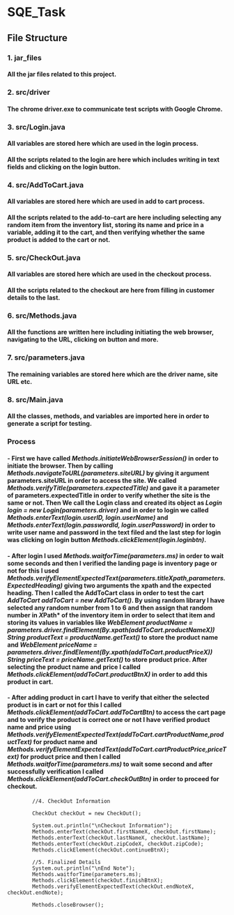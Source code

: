 # SQE_Task
## File Structure 

### 1. jar_files
#### All the jar files related to this project.

### 2. src/driver
#### The chrome driver.exe to communicate test scripts with Google Chrome.

### 3. src/Login.java
#### All variables are stored here which are used in the login process.
#### All the scripts related to the login are here which includes writing in text fields and clicking on the login button.

### 4. src/AddToCart.java
#### All variables are stored here which are used in add to cart process.
#### All the scripts related to the add-to-cart are here including selecting any random item from the inventory list, storing its name and price in a variable, adding it to the cart, and then verifying whether the same product is added to the cart or not.

### 5. src/CheckOut.java
#### All variables are stored here which are used in the checkout process.
#### All the scripts related to the checkout are here from filling in customer details to the last.

### 6. src/Methods.java
#### All the functions are written here including initiating the web browser, navigating to the URL, clicking on button and more.

### 7. src/parameters.java
#### The remaining variables are stored here which are the driver name, site URL etc. 

### 8. src/Main.java
#### All the classes, methods, and variables are imported here in order to generate a script for testing.

### Process
#### - First we have called *Methods.initiateWebBrowserSession()* in order to initiate the browser. Then by calling *Methods.navigateToURL(parameters.siteURL)* by giving it argument parameters.siteURL in order to access the site. We called *Methods.verifyTitle(parameters.expectedTitle)* and gave it a parameter of parameters.expectedTitle in order to verify whether the site is the same or not. Then We call the Login class and created its object as *Login login = new Login(parameters.driver)* and in order to login we called *Methods.enterText(login.userID, login.userName)* and *Methods.enterText(login.passwordId, login.userPassword)* in order to write user name and password in the text filed and the last step for login was clicking on login button *Methods.clickElement(login.loginbtn)*.

#### - After login I used *Methods.waitforTime(parameters.ms)* in order to wait some seconds and then I verified the landing page is inventory page or not for this I used *Methods.verifyElementExpectedText(parameters.titleXpath,parameters.ExpectedHeading)* giving two arguments the xpath and the expected heading. Then I called the AddToCart class in order to test the cart *AddToCart addToCart = new AddToCart()*. By using random library I have selected any random number from 1 to 6 and then assign that random number in *X*Path* of the inventory item in order to select that item and storing its values in variables like *WebElement productName = parameters.driver.findElement(By.xpath(addToCart.productNameX))* *String productText = productName.getText()* to store the product name and *WebElement priceName = parameters.driver.findElement(By.xpath(addToCart.productPriceX))* *String priceText = priceName.getText()* to store product price. After selecting the product name and price I called *Methods.clickElement(addToCart.productBtnX)* in order to add this product in cart.

#### - After adding product in cart I have to verify that either the selected product is in cart or not for this I called *Methods.clickElement(addToCart.addToCartBtn)* to access the cart page and to verify the product is correct one or not I have verified product name and price using *Methods.verifyElementExpectedText(addToCart.cartProductName,productText)* for product name and *Methods.verifyElementExpectedText(addToCart.cartProductPrice,priceText)* for product price and then I called *Methods.waitforTime(parameters.ms)* to wait some second and after successfully verification I called *Methods.clickElement(addToCart.checkOutBtn)* in order to proceed for checkout.

            //4. CheckOut Information

            CheckOut checkOut = new CheckOut();

            System.out.println("\nCheckout Information");
            Methods.enterText(checkOut.firstNameX, checkOut.firstName);
            Methods.enterText(checkOut.lastNameX, checkOut.lastName);
            Methods.enterText(checkOut.zipCodeX, checkOut.zipCode);
            Methods.clickElement(checkOut.continueBtnX);

            //5. Finalized Details
            System.out.println("\nEnd Note");
            Methods.waitforTime(parameters.ms);
            Methods.clickElement(checkOut.finishBtnX);
            Methods.verifyElementExpectedText(checkOut.endNoteX, checkOut.endNote);

            Methods.closeBrowser();
